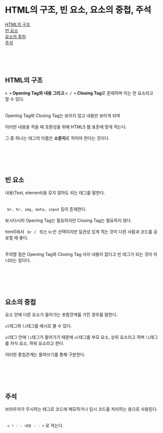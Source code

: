 <h1>HTML의 구조, 빈 요소, 요소의 중첩, 주석</h1>
<a href="#Structure">HTML의 구조</a><br />
<a href="#Empty">빈 요소</a><br />
<a href="#Nesting">요소의 중첩</a><br />
<a href="#Comment">주석</a><br />
<br />
<br />
<br />
<br />
<h2 id="#Structure">HTML의 구조</h2>
<p>
    <b
        ><code>< ></code> Opening Tag와 내용 그리고 <code>< / ></code> Closing
        Tag</b
    >로 존재하며 이는 한 요소라고 할 수 있다.<br />
    <br /><br />
    Opening Tag와 Closing Tag는 보이지 않고 내용만 보이게 되며<br /><br />
    이러한 내용을 적을 때 호환성을 위해 HTML5 웹 표준에 맞게 적는다.<br /><br />
    그 중 하나는 태그의 이름은 <b>소문자</b>로 적어야 한다는 것이다.<br />
</p>
<br />
<br />
<br />
<br />
<h2 id="Empty">빈 요소</h2>
<p>
    내용(Text, element)을 갖지 않아도 되는 태그를 말한다.<br />
    <br /><br />
    <code> br, hr, img, meta, input</code>
    등이 존재한다. <br /><br />
    보시다시피 Opening Tag는 필요하지만 Closing Tag는 필요하지 않다.<br /><br />
    html5에서 <code> br / </code> 또는 <code>br</code>은 선택이지만 일관성 있게
    적는 것이 다른 사람과 코드를 공유할 때 좋다.<br /><br /><br />
    주의할 점은 Opening Tag와 Closing Tag 사이 내용이 없다고 빈 태그가 되는 것이
    아니라는 점이다.
</p>
<br />
<br />
<br />
<br />
<h2 id="Nesting">요소의 중첩</h2>
<p>
    요소 안에 다른 요소가 들어가는 포함관계를 가진 경우를 말한다.
    <br /><br />
    <code>ul</code>태그와 <code>li</code>태그를 예시로 볼 수 있다.<br /><br />
    <code>ul</code>태그 안에 <code>li</code>태그가 들어가기 때문에
    <code>ul</code>태그를 부모 요소, 상위 요소라고 하며 <code>li</code>태그를
    자식 요소, 하위 요소라고 한다.<br /><br />
    이러한 중첩관계는 들여쓰기를 통해 구분한다.
</p>
<br />
<br />
<br />
<br />
<h2 id="Comment">주석</h2>
<p>
    브라우저가 무시하는 태그로 코드에 메모하거나 임시 코드를 처리하는 용으로
    사용된다.<br />
    <br /><br />
    <code> < ! - - 내용 - - ></code>
    로 적는다. <br /><br />
</p>
